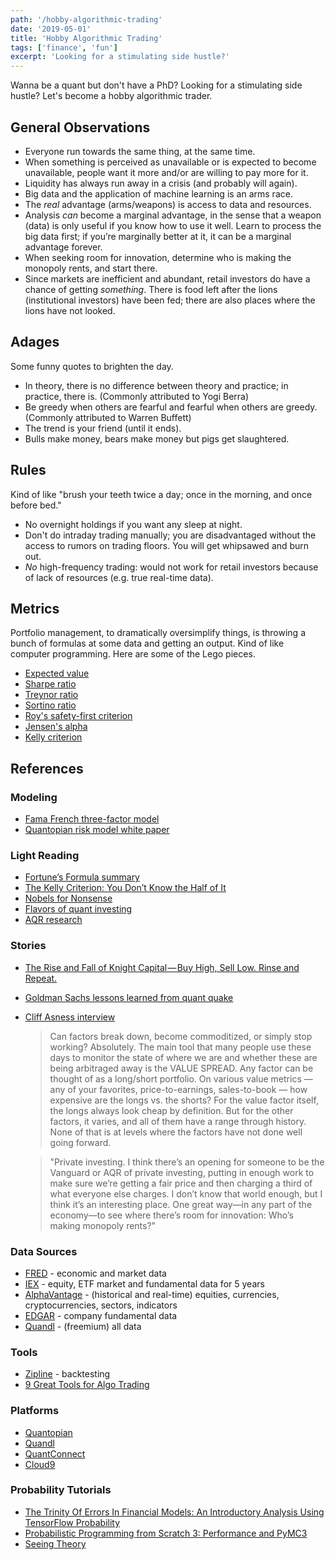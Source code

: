 ```yaml
---
path: '/hobby-algorithmic-trading'
date: '2019-05-01'
title: 'Hobby Algorithmic Trading'
tags: ['finance', 'fun']
excerpt: 'Looking for a stimulating side hustle?'
---
```

Wanna be a quant but don't have a PhD? Looking for a stimulating side hustle? Let's become a hobby algorithmic trader.

## General Observations
- Everyone run towards the same thing, at the same time.
- When something is perceived as unavailable or is expected to become unavailable, people want it more and/or are willing to pay more for it.
- Liquidity has always run away in a crisis (and probably will again).
- Big data and the application of machine learning is an arms race.
- The _real_ advantage (arms/weapons) is access to data and resources.
- Analysis _can_ become a marginal advantage, in the sense that a weapon (data) is only useful if you know how to use it well. Learn to process the big data first; if you’re marginally better at it, it can be a marginal advantage forever.
- When seeking room for innovation, determine who is making the monopoly rents, and start there.
- Since markets are inefficient and abundant, retail investors do have a chance of getting _something_. There is food left after the lions (institutional investors) have been fed; there are also places where the lions have not looked.

## Adages
Some funny quotes to brighten the day.

- In theory, there is no difference between theory and practice; in practice, there is. (Commonly attributed to Yogi Berra)
- Be greedy when others are fearful and fearful when others are greedy. (Commonly attributed to Warren Buffett)
- The trend is your friend (until it ends).
- Bulls make money, bears make money but pigs get slaughtered.

## Rules
Kind of like "brush your teeth twice a day; once in the morning, and once before bed."

- No overnight holdings if you want any sleep at night.
- Don't do intraday trading manually; you are disadvantaged without the access to rumors on trading floors. You will get whipsawed and burn out.
- _No_ high-frequency trading: would not work for retail investors because of lack of resources (e.g. true real-time data).

## Metrics
Portfolio management, to dramatically oversimplify things, is throwing a bunch of formulas at some data and getting an output. Kind of like computer programming. Here are some of the Lego pieces.

- [Expected value](https://people.cs.pitt.edu/~milos/courses/cs441/lectures/Class21a.pdf)
- [Sharpe ratio](https://www.investopedia.com/terms/s/sharperatio.asp)
- [Treynor ratio](https://www.investopedia.com/terms/t/treynorratio.asp)
- [Sortino ratio](https://www.investopedia.com/terms/s/sortinoratio.asp)
- [Roy's safety-first criterion](https://www.investopedia.com/terms/r/roys-safety-first-criterion.asp)
- [Jensen's alpha](https://factorpad.com/fin/glossary/jensens-alpha.html)
- [Kelly criterion](https://www.investopedia.com/articles/trading/04/091504.asp)

## References
### Modeling
- [Fama French three-factor model](https://www.bogleheads.org/wiki/Fama_and_French_three-factor_model)
- [Quantopian risk model white paper](https://www.quantopian.com/papers/risk)

### Light Reading
- [Fortune’s Formula summary](https://www.economist.com/media/globalexecutive/fortunes_formula_e.pdf)
- [The Kelly Criterion: You Don’t Know the Half of It](https://blogs.cfainstitute.org/investor/2018/06/14/the-kelly-criterion-you-dont-know-the-half-of-it/)
- [Nobels for Nonsense](http://www.stat.rice.edu/~thomp/papers/nobelsfornonsens.pdf)
- [Flavors of quant investing](https://www.bloomberg.com/news/articles/2018-10-02/your-guide-to-the-many-flavors-of-quant-investing-quicktake)
- [AQR research](https://www.aqr.com/Insights/Research)

### Stories
- [The Rise and Fall of Knight Capital — Buy High, Sell Low. Rinse and Repeat.](https://medium.com/@bishr_tabbaa/the-rise-and-fall-of-knight-capital-buy-high-sell-low-rinse-and-repeat-ae17fae780f6)
- [Goldman Sachs lessons learned from quant quake](https://www.gsam.com/content/dam/gsam/pdfs/common/en/public/articles/2017/quant-quake-reprint-news.pdf?sa=n&rd=n)
- [Cliff Asness interview](https://www.bloomberg.com/news/features/2018-10-04/quant-investor-cliff-asness-hasn-t-smashed-his-screen-this-year-yet)
	> Can factors break down, become commoditized, or simply stop working? Absolutely. The main tool that many people use these days to monitor the state of where we are and whether these are being arbitraged away is the VALUE SPREAD. Any factor can be thought of as a long/short portfolio. On various value metrics — any of your favorites, price-to-earnings, sales-to-book — how expensive are the longs vs. the shorts? For the value factor itself, the longs always look cheap by definition. But for the other factors, it varies, and all of them have a range through history. None of that is at levels where the factors have not done well going forward.

    > "Private investing. I think there’s an opening for someone to be the Vanguard or AQR of private investing, putting in enough work to make sure we’re getting a fair price and then charging a third of what everyone else charges. I don’t know that world enough, but I think it’s an interesting place. One great way—in any part of the economy—to see where there’s room for innovation: Who’s making monopoly rents?"

### Data Sources
- [FRED](https://fred.stlouisfed.org/) - economic and market data
- [IEX](https://iextrading.com/developer/docs/#getting-started) - equity, ETF market and fundamental data for 5 years
- [AlphaVantage](https://www.alphavantage.co/documentation/) - (historical and real-time) equities, currencies, cryptocurrencies, sectors, indicators
- [EDGAR](https://www.sec.gov/edgar/searchedgar/accessing-edgar-data.htm) - company fundamental data
- [Quandl](https://docs.quandl.com/) - (freemium) all data

### Tools
- [Zipline](https://www.zipline.io/) - backtesting
- [9 Great Tools for Algo Trading](https://hackernoon.com/9-great-tools-for-algo-trading-e0938a6856cd)

### Platforms
- [Quantopian](https://www.quantopian.com/lectures)
- [Quandl](https://www.quandl.com/docs-and-help)
- [QuantConnect](https://www.quantconnect.com/docs)
- [Cloud9](https://www.c9tec.com/)

### Probability Tutorials
- [The Trinity Of Errors In Financial Models: An Introductory Analysis Using TensorFlow Probability](https://medium.com/tensorflow/the-trinity-of-errors-in-financial-models-an-introductory-analysis-using-tensorflow-probability-9fdefb4d283d)
- [Probabilistic Programming from Scratch 3: Performance and PyMC3](https://learning.oreilly.com/oriole/probabilistic-programming-from-scratch-3-improving-algorithmic-performance-and-online-learning)
- [Seeing Theory](https://seeing-theory.brown.edu/#firstPage)